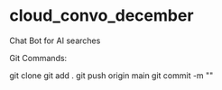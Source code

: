 # cloud_convo_december

Chat Bot for AI searches

Git Commands:

git clone
git add .
git push origin main 
git commit -m ""
